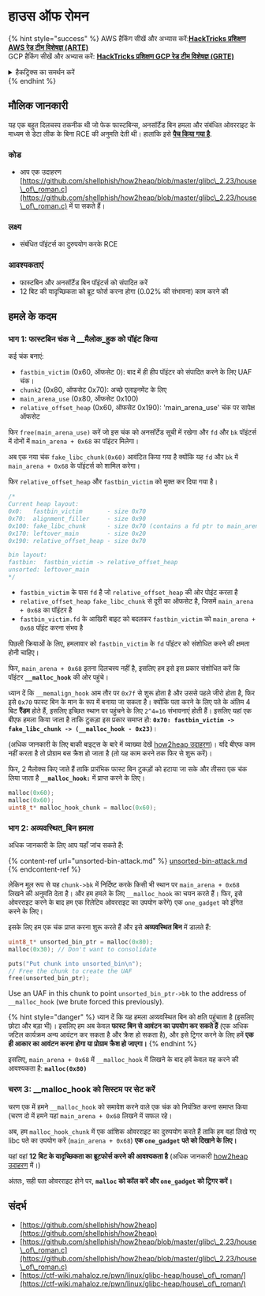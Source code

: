 # हाउस ऑफ रोमन

{% hint style="success" %}
AWS हैकिंग सीखें और अभ्यास करें:<img src="/.gitbook/assets/arte.png" alt="" data-size="line">[**HackTricks प्रशिक्षण AWS रेड टीम विशेषज्ञ (ARTE)**](https://training.hacktricks.xyz/courses/arte)<img src="/.gitbook/assets/arte.png" alt="" data-size="line">\
GCP हैकिंग सीखें और अभ्यास करें: <img src="/.gitbook/assets/grte.png" alt="" data-size="line">[**HackTricks प्रशिक्षण GCP रेड टीम विशेषज्ञ (GRTE)**<img src="/.gitbook/assets/grte.png" alt="" data-size="line">](https://training.hacktricks.xyz/courses/grte)

<details>

<summary>हैकट्रिक्स का समर्थन करें</summary>

* [**सदस्यता योजनाएं**](https://github.com/sponsors/carlospolop) की जांच करें!
* **शामिल हों** 💬 [**डिस्कॉर्ड समूह**](https://discord.gg/hRep4RUj7f) या [**टेलीग्राम समूह**](https://t.me/peass) या हमें **ट्विटर** 🐦 [**@hacktricks\_live**](https://twitter.com/hacktricks\_live)** पर फॉलो** करें।
* **हैकिंग ट्रिक्स साझा करें, PRs सबमिट करके** [**HackTricks**](https://github.com/carlospolop/hacktricks) और [**HackTricks Cloud**](https://github.com/carlospolop/hacktricks-cloud) github रेपो में।

</details>
{% endhint %}

## मौलिक जानकारी

यह एक बहुत दिलचस्प तकनीक थी जो फेक फास्टबिन्स, अनसॉर्टेड बिन हमला और संबंधित ओवरराइट के माध्यम से डेटा लीक के बिना RCE की अनुमति देती थी। हालांकि इसे [**पैच किया गया है**](https://sourceware.org/git/?p=glibc.git;a=commitdiff;h=b90ddd08f6dd688e651df9ee89ca3a69ff88cd0c).

### कोड

* आप एक उदाहरण [https://github.com/shellphish/how2heap/blob/master/glibc\_2.23/house\_of\_roman.c](https://github.com/shellphish/how2heap/blob/master/glibc\_2.23/house\_of\_roman.c) में पा सकते हैं।

### लक्ष्य

* संबंधित पॉइंटर्स का दुरुपयोग करके RCE

### आवश्यकताएं

* फास्टबिन और अनसॉर्टेड बिन पॉइंटर्स को संपादित करें
* 12 बिट की यादृच्छिकता को ब्रूट फोर्स करना होगा (0.02% की संभावना) काम करने की

## हमले के कदम

### भाग 1: फास्टबिन चंक ने \_\_मैलोक\_हुक को पॉइंट किया

कई चंक बनाएं:

* `fastbin_victim` (0x60, ऑफसेट 0): बाद में ही हीप पॉइंटर को संपादित करने के लिए UAF चंक।
* `chunk2` (0x80, ऑफसेट 0x70): अच्छे एलाइनमेंट के लिए
* `main_arena_use` (0x80, ऑफसेट 0x100)
* `relative_offset_heap` (0x60, ऑफसेट 0x190): 'main\_arena\_use' चंक पर सापेक्ष ऑफसेट

फिर `free(main_arena_use)` करें जो इस चंक को अनसॉर्टेड सूची में रखेगा और `fd` और `bk` पॉइंटर्स में दोनों में `main_arena + 0x68` का पॉइंटर मिलेगा।

अब एक नया चंक `fake_libc_chunk(0x60)` आवंटित किया गया है क्योंकि यह `fd` और `bk` में `main_arena + 0x68` के पॉइंटर्स को शामिल करेगा।

फिर `relative_offset_heap` और `fastbin_victim` को मुक्त कर दिया गया है।
```c
/*
Current heap layout:
0x0:   fastbin_victim       - size 0x70
0x70:  alignment_filler     - size 0x90
0x100: fake_libc_chunk      - size 0x70 (contains a fd ptr to main_arena + 0x68)
0x170: leftover_main        - size 0x20
0x190: relative_offset_heap - size 0x70

bin layout:
fastbin:  fastbin_victim -> relative_offset_heap
unsorted: leftover_main
*/
```
* &#x20;`fastbin_victim` के पास `fd` है जो `relative_offset_heap` की ओर पोइंट करता है
* &#x20;`relative_offset_heap` `fake_libc_chunk` से दूरी का ऑफसेट है, जिसमें `main_arena + 0x68` का पॉइंटर है
* `fastbin_victim.fd` के आखिरी बाइट को बदलकर `fastbin_victim` को `main_arena + 0x68` पॉइंट करना संभव है

पिछली क्रियाओं के लिए, हमलावार को `fastbin_victim` के `fd` पॉइंटर को संशोधित करने की क्षमता होनी चाहिए।

फिर, `main_arena + 0x68` इतना दिलचस्प नहीं है, इसलिए हम इसे इस प्रकार संशोधित करें कि पॉइंटर **`__malloc_hook`** की ओर पहुंचे।

ध्यान दें कि `__memalign_hook` आम तौर पर `0x7f` से शुरू होता है और उससे पहले जीरो होता है, फिर इसे `0x70` फास्ट बिन के मान के रूप में बनाया जा सकता है। क्योंकि पता करने के लिए पते के अंतिम 4 बिट **रैंडम** होते हैं, इसलिए इच्छित स्थान पर पहुंचने के लिए `2^4=16` संभावनाएं होती हैं। इसलिए यहां एक बीएफ हमला किया जाता है ताकि टुकड़ा इस प्रकार समाप्त हो: **`0x70: fastbin_victim -> fake_libc_chunk -> (__malloc_hook - 0x23)`**।

(अधिक जानकारी के लिए बाकी बाइट्स के बारे में व्याख्या देखें [how2heap](https://github.com/shellphish/how2heap/blob/master/glibc\_2.23/house\_of\_roman.c)[ उदाहरण](https://github.com/shellphish/how2heap/blob/master/glibc\_2.23/house_of_roman.c))। यदि बीएफ काम नहीं करता है तो प्रोग्राम बस क्रैश हो जाता है (तो यह काम करने तक फिर से शुरू करें)।

फिर, 2 मैलोक्स किए जाते हैं ताकि प्रारंभिक फास्ट बिन टुकड़ों को हटाया जा सके और तीसरा एक चंक लिया जाता है **`__malloc_hook:`** में प्राप्त करने के लिए।
```c
malloc(0x60);
malloc(0x60);
uint8_t* malloc_hook_chunk = malloc(0x60);
```
### भाग 2: अव्यवस्थित\_बिन हमला

अधिक जानकारी के लिए आप यहाँ जांच सकते हैं:

{% content-ref url="unsorted-bin-attack.md" %}
[unsorted-bin-attack.md](unsorted-bin-attack.md)
{% endcontent-ref %}

लेकिन मूल रूप से यह `chunk->bk` में निर्दिष्ट करके किसी भी स्थान पर `main_arena + 0x68` लिखने की अनुमति देता है। और हम हमले के लिए `__malloc_hook` का चयन करते हैं। फिर, इसे ओवरराइट करने के बाद हम एक रिलेटिव ओवरराइट का उपयोग करेंगे) एक `one_gadget` को इंगित करने के लिए।

इसके लिए हम एक चंक प्राप्त करना शुरू करते हैं और इसे **अव्यवस्थित बिन** में डालते हैं:
```c
uint8_t* unsorted_bin_ptr = malloc(0x80);
malloc(0x30); // Don't want to consolidate

puts("Put chunk into unsorted_bin\n");
// Free the chunk to create the UAF
free(unsorted_bin_ptr);
```
Use an UAF in this chunk to point `unsorted_bin_ptr->bk` to the address of `__malloc_hook` (we brute forced this previously).

{% hint style="danger" %}
ध्यान दें कि यह हमला अव्यवस्थित बिन को क्षति पहुंचाता है (इसलिए छोटा और बड़ा भी)। इसलिए हम अब केवल **फास्ट बिन से आवंटन का उपयोग कर सकते हैं** (एक अधिक जटिल कार्यक्रम अन्य आवंटन कर सकता है और क्रैश हो सकता है), और इसे ट्रिगर करने के लिए हमें **एक ही आकार का आवंटन करना होगा या प्रोग्राम क्रैश हो जाएगा।**
{% endhint %}

इसलिए, `main_arena + 0x68` में `__malloc_hook` में लिखने के बाद हमें केवल यह करने की आवश्यकता है: **`malloc(0x80)`**

### चरण 3: \_\_malloc\_hook को सिस्टम पर सेट करें

चरण एक में हमने `__malloc_hook` को समावेश करने वाले एक चंक को नियंत्रित करना समाप्त किया (चरण दो में हमने यहां `main_arena + 0x68` लिखने में सफल रहे।

अब, हम `malloc_hook_chunk` में एक आंशिक ओवरराइट का दुरुपयोग करते हैं ताकि हम वहां लिखे गए libc पते का उपयोग करें (`main_arena + 0x68`) **एक `one_gadget` पते को दिखाने के लिए।**

यहां वहां **12 बिट के यादृच्छिकता का ब्रूटफोर्स करने की आवश्यकता है** (अधिक जानकारी [how2heap](https://github.com/shellphish/how2heap/blob/master/glibc\_2.23/house\_of\_roman.c) [उदाहरण](https://github.com/shellphish/how2heap/blob/master/glibc\_2.23/house\_of\_roman.c) में।)

अंततः, सही पता ओवरराइट होने पर, **`malloc` को कॉल करें और `one_gadget` को ट्रिगर करें।**

## संदर्भ

* [https://github.com/shellphish/how2heap](https://github.com/shellphish/how2heap)
* [https://github.com/shellphish/how2heap/blob/master/glibc\_2.23/house\_of\_roman.c](https://github.com/shellphish/how2heap/blob/master/glibc\_2.23/house\_of\_roman.c)
* [https://ctf-wiki.mahaloz.re/pwn/linux/glibc-heap/house\_of\_roman/](https://ctf-wiki.mahaloz.re/pwn/linux/glibc-heap/house\_of\_roman/)
